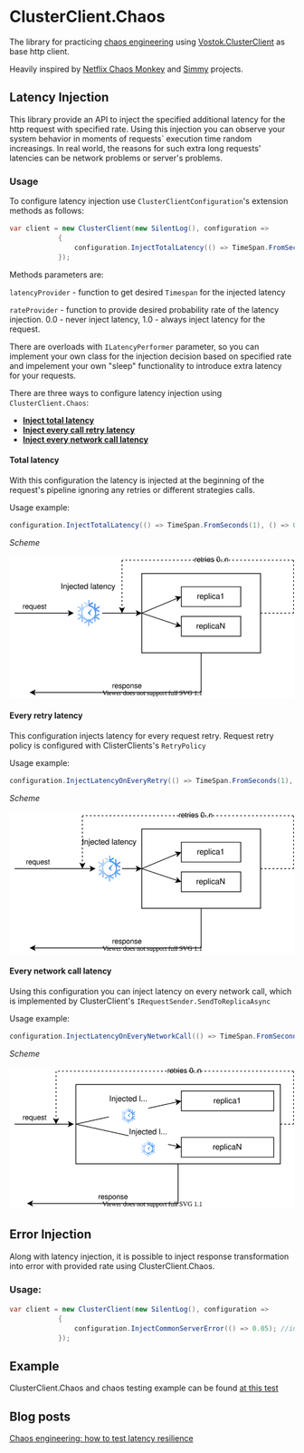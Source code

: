 # ClusterClient.Chaos

The library for practicing [chaos engineering](https://principlesofchaos.org/) using [Vostok.ClusterClient](https://github.com/vostok/clusterclient.core "Vostok.ClusterClient") as base http  client.

Heavily inspired by [Netflix Chaos Monkey](https://github.com/Netflix/chaosmonkey) and [Simmy](https://github.com/Polly-Contrib/Simmy) projects.

## Latency Injection

This library provide an API to inject the specified additional latency for the http request with specified rate. 
Using this injection you can observe your system behavior in moments of requests` execution time random increasings. 
In real world, the reasons for such extra long requests' latencies can be network problems or server's problems.

### Usage

To configure latency injection use `ClusterClientConfiguration`'s extension methods as follows:
```c#
var client = new ClusterClient(new SilentLog(), configuration =>
            {
                configuration.InjectTotalLatency(() => TimeSpan.FromSeconds(1), () => 0.05); //adds extra 1 second latency with 5% probability
            });
```
Methods parameters are:

`latencyProvider` - function to get desired `Timespan` for the injected latency

`rateProvider` - function to provide desired probability rate of the latency injection. 
0.0 - never inject latency, 1.0 - always inject latency for the request.

There are overloads with `ILatencyPerformer` parameter, so you can implement your own class for the injection decision based on specified rate and impelement your own "sleep" functionality to introduce extra latency for your requests.

There are three ways to configure latency injection using `ClusterClient.Chaos`:
- **[Inject total latency](#total-latency)**
- **[Inject every call retry latency](#every-retry-latency)**
- **[Inject every network call latency](#every-network-call-latency)**

#### Total latency
With this configuration the latency is injected at the beginning of the request's pipeline
ignoring any retries or different strategies calls.

Usage example:
```c#
configuration.InjectTotalLatency(() => TimeSpan.FromSeconds(1), () => 0.05);
```
*Scheme*

![](docs/Total.svg)

#### Every retry latency
This configuration injects latency for every request retry. Request retry policy is configured with ClisterClients's `RetryPolicy`

Usage example:
```c#
configuration.InjectLatencyOnEveryRetry(() => TimeSpan.FromSeconds(1), () => 0.05);
```

*Scheme*

![](docs/Retry.svg)

#### Every network call latency

Using this configuration you can inject latency on every network call, which is implemented by ClusterClient's 
`IRequestSender.SendToReplicaAsync`

Usage example:
```c#
configuration.InjectLatencyOnEveryNetworkCall(() => TimeSpan.FromSeconds(1), () => 0.05);
```

*Scheme*

![](docs/Network.svg)

## Error Injection
Along with latency injection, it is possible to inject response transformation into error with provided rate using ClusterClient.Chaos.

### Usage:
```c#
var client = new ClusterClient(new SilentLog(), configuration =>
            {
                configuration.InjectCommonServerError(() => 0.05); //inject tranformation of http response into InternalServerError with 5% probability
            });
```


## Example

ClusterClient.Chaos and chaos testing example can be found [at this test](Example.ChaosTesting/LatencyTests.cs)

## Blog posts

[Chaos engineering: how to test latency resilience](https://shumeev.medium.com/chaos-engineering-how-to-test-latency-resilience-d72936112d2e)

